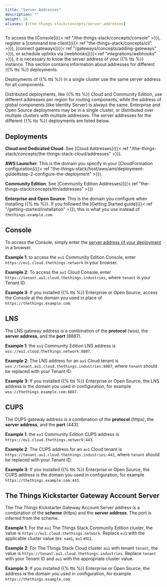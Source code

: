 ```yaml
---
title: "Server Addresses"
description: ""
weight: 10
aliases: [/the-things-stack/concepts/server-addresses]
---
```


To access the [Console]({{< ref "/the-things-stack/concepts/console" >}}), register a [command line client]({{< ref "the-things-stack/concepts/cli" >}}), [connect gateways]({{< ref "/gateways/concepts/adding-gateways" >}}), or schedule uplinks via [webhooks]({{< ref "integrations/webhooks" >}}), it is necessary to know the server address of your {{% tts %}} instance. This section contains information about addresses for different {{% tts %}} deployments.

<!--more-->

Deployments of {{% tts %}} in a single cluster use the same server address for all components.

Distributed deployments, like {{% tts %}} Cloud and Community Edition, use different addresses per region for routing components, while the address of global components (like Identity Server) is always the same. Enterprise and Open Source deployments may be in a single cluster, or distributed over multiple clusters with multiple addresses.
The server addresses for the different {{% tts %}} deployments are listed below.

## Deployments

**Cloud and Dedicated Cloud**: See [Cloud Addresses]({{< ref "/the-things-stack/concepts/the-things-stack-cloud/addresses" >}}).

**AWS Launcher**: This is the domain you specify in your [CloudFormation configuration]({{< ref "the-things-stack/host/aws/ami/deployment-guide#step-2-configure-the-deployment" >}}).

**Community Edition**: See [Community Edition Addresses]({{< ref "the-things-stack/concepts/ttn/addresses" >}})

**Enterprise and Open Source**: This is the domain you configure when installing {{% tts %}}. If you followed the [Getting Started guide]({{< ref "/getting-started/installation" >}}), this is what you use instead of `thethings.example.com`.

## Console

To access the Console, simply enter the [server address of your deployment](#deployments) in a browser.

**Example 1**: to access the `eu1` Community Edition Console, enter `https://eu1.cloud.thethings.network` in your browser.

**Example 2**: To access the `au1` Cloud Console, enter `https://tenant.au1.cloud.thethings.industries`, where `tenant` is your Tenant ID.

**Example 3**: If you installed {{% tts %}} Enterprise or Open Source, access the Console at the domain you used in place of `https://thethings.example.com`.

## LNS

The LNS gateway address is a combination of the **protocol** (wss), the **server address**, and the **port** (8887).

**Example 1**: the `eu1` Community Edition LNS address is `wss://eu1.cloud.thethings.network:8887`.

**Example 2**: The LNS address for an `au1` Cloud tenant is `wss://tenant.au1.cloud.thethings.industries:8887`, where `tenant` should be replaced with your Tenant ID.

**Example 3**: If you installed {{% tts %}} Enterprise or Open Source, the LNS address is the domain you used in configuration, for example `wss://thethings.example.com:8887`.

## CUPS

The CUPS gateway address is a combination of the **protocol** (https), the **server address**, and the **port** (443).

**Example 1**: the `eu1` Community Edition CUPS address is `https://eu1.cloud.thethings.network:443`.

**Example 2**: The CUPS address for an `au1` Cloud tenant is `https://tenant.au1.cloud.thethings.industries:443`, where `tenant` should be replaced with your Tenant ID.

**Example 3**: If you installed {{% tts %}} Enterprise or Open Source, the CUPS address is the domain you used in configuration, for example `https://thethings.example.com:443`.

## The Things Kickstarter Gateway Account Server

The The Things Kickstarter Gateway Account Server address is a combination of the **scheme** (https) and the **server address**. The port is inferred from the scheme.

**Example 1**: For the `eu1` The Things Stack Community Edition cluster, the value is `https://eu1.cloud.thethings.network`. Replace `eu1` with the applicable cluster value (ex: `nam1`, `au1` etc).

**Example 2**: For The Things Stack Cloud cluster `au1` with tenant `tenant`, the value is `https://tenant.au1.cloud.thethings.industries`. Replace  `tenant` with your Tenant ID and `au1` with the appropriate cluster value.

**Example 3**: If you installed {{% tts %}} Enterprise or Open Source, the address is the domain you used in configuration, for example `https://thethings.example.com`.
